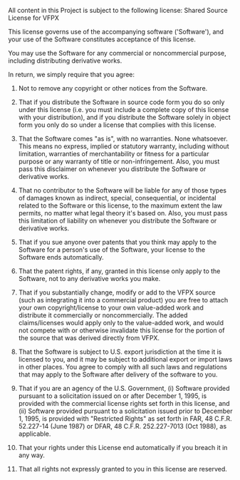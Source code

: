 ﻿All content in this Project is subject to the following license:
Shared Source License for VFPX

This license governs use of the accompanying software ('Software'), and your
use of the Software constitutes acceptance of this license.

You may use the Software for any commercial or noncommercial purpose,
including distributing derivative works.

In return, we simply require that you agree:

1. Not to remove any copyright or other notices from the Software.

2. That if you distribute the Software in source code form you do so only under this license (i.e. you must include a complete copy of this license with your distribution), and if you distribute the Software solely in object form you only do so under a license that complies with this license.

3. That the Software comes "as is", with no warranties. None whatsoever. This means no express, implied or statutory warranty, including without limitation, warranties of merchantability or fitness for a particular purpose or any warranty of title or non-infringement. Also, you must pass this disclaimer on whenever you distribute the Software or derivative works.

4. That no contributor to the Software will be liable for any of those types of damages known as indirect, special, consequential, or incidental related to the Software or this license, to the maximum extent the law permits, no matter what legal theory it's based on. Also, you must pass this limitation of liability on whenever you distribute the Software or derivative works.

5. That if you sue anyone over patents that you think may apply to the Software for a person's use of the Software, your license to the Software ends automatically.

6. That the patent rights, if any, granted in this license only apply to the Software, not to any derivative works you make.

7. That if you substantially change, modify or add to the VFPX source (such as integrating it into a commercial product) you are free to attach your own copyright/license to your own value-added work and distribute it commercially or noncommercially. The added claims/licenses would apply only to the value-added work, and would not compete with or otherwise invalidate this license for the portion of the source that was derived directly from VFPX.

8. That the Software is subject to U.S. export jurisdiction at the time it is licensed to you, and it may be subject to additional export or import laws in other places. You agree to comply with all such laws and regulations that may apply to the Software after delivery of the software to you.

9. That if you are an agency of the U.S. Government, (i) Software provided pursuant to a solicitation issued on or after December 1, 1995, is provided with the commercial license rights set forth in this license, and (ii) Software provided pursuant to a solicitation issued prior to December 1, 1995, is provided with "Restricted Rights" as set forth in FAR, 48 C.F.R. 52.227-14 (June 1987) or DFAR, 48 C.F.R. 252.227-7013 (Oct 1988), as applicable.

10. That your rights under this License end automatically if you breach it in any way.

11. That all rights not expressly granted to you in this license are reserved.